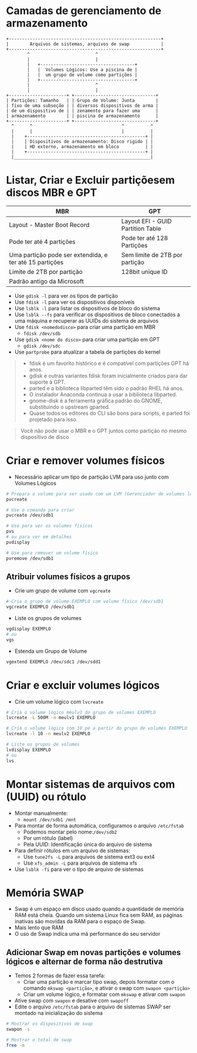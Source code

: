 # Camadas de gerenciamento de armazenamento

```
+----------------------------------------------------------+
|        Arquivos de sistemas, arquivos de swap            |
+----------------------------------------------------------+
        ^                         ^
        |                         |
        |   +------------------------------------+
        |   |  Volumes Lógicos: Use a piscina de |
        |   |  um grupo de volume como partições |
        |   +------------------------------------+
        |                         ^
        |                         |
+----------------------+ +-------------------------------+
| Partições: Tamanho   | | Grupo de Volume: Junta        |
| fixo de uma subseção | | diversos dispositivos de arma |
| de um dispositivo de | | zenamento para fazer uma      |
| armazenamento        | | piscina de armazenamento      |
+----------------------+ +-------------------------------+
  ^      ^                                  ^          ^
  |      |                                  |          |
  |    +---------------------------------------------+ |
  |    | Dispositivos de armazenamento: Disco rigido | |
  |    | HD externo, armazenamento em bloco          | |
  |    +---------------------------------------------+ |
  |____________________________________________________|
```

# Listar, Criar e Excluir partiçõesem discos MBR e GPT

| MBR | GPT |
| --- | --- |
| Layout - Master Boot Record | Layout EFI - GUID Partition Table |
| Pode ter até 4 partições | Pode ter até 128 Partições |
| Uma partição pode ser extendida, e ter até 15 partições | Sem limite de 2TB por partição |
| Limite de 2TB por partição | 128bit unique ID |
| Padrão antigo da Microsoft | |

* Use `gdisk -l` para ver os tipos de partição
* Use `fdisk -l` para ver os dispositivos disponíveis
* Use `lsblk -l` para listar os dispositivos de bloco do sistema
* Use `lsblk --fs` para verificar os dispositivos de bloco conectados a uma máquina e recuperar as UUIDs do sistema de arquivos
* Use `fdisk <nomedodisco>` para criar uma partição em MBR
  - `fdisk /dev/sdb`
* Use `gdisk <nome do disco>` para criar uma partição em GPT
  - `gdisk /dev/sdc`
* Use `partprobe` para atualizar a tabela de partições do kernel

> * fdisk é um favorito histórico e é compatível com partições GPT há anos.
> * gdisk e outras variantes fdisk foram inicialmente criados para dar suporte à GPT.
> * parted e a biblioteca libparted têm sido o padrão RHEL há anos.
> * O instalador Anaconda continua a usar a biblioteca libparted.
> * gnome-disk é a ferramenta gráfica padrão do GNOME, substituindo o upstream gparted.
> * Quase todos os editores do CLI são bons para scripts, e parted foi projetado para isso.

> Você não pode usar o MBR e o GPT juntos como partição no mesmo dispositivo de disco

# Criar e remover volumes físicos

* Necessário aplicar um tipo de partição LVM para uso junto com Volumes Lógicos

```bash
# Prepara o volume para ser usado com um LVM (Gerenciador de volumes lógicos)
pvcreate

# Use o comando para criar
pvcreate /dev/sdb1

# Use para ver os volumes físicos 
pvs
# ou para ver em detalhes
pvdisplay

# Use para remover um volume físico
pvremove /dev/sdb1
```

## Atribuir volumes físicos a grupos

* Crie um grupo de volume com `vgcreate`

```bash
# Cria o grupo de volume EXEMPLO com volume físico /dev/sdb1
vgcreate EXEMPLO /dev/sdb1
```

* Liste os grupos de volumes

```bash
vgdisplay EXEMPLO
# ou
vgs
```

* Estenda um Grupo de Volume

```bash
vgextend EXEMPLO /dev/sdc1 /dev/sdd1
```

# Criar e excluir volumes lógicos

* Crie um volume lógico com `lvcreate`

```bash
# Cria o volume lógico meulv1 do grupo de volumes EXEMPLO
lvcreate -L 500M -n meulv1 EXEMPLO

# Cria o volume lógico com 10 pe a partir do grupo de volumes EXEMPLO
lvcreate -l 10 -n meulv2 EXEMPLO

# Liste os grupos de volumes
lvdisplay EXEMPLO
# ou
lvs
```

# Montar sistemas de arquivos com (UUID) ou rótulo

* Montar manualmente:
  - `mount /dev/sdb1 /mnt`
* Para montar de forma automática, configuramos o arquivo `/etc/fstab`
  - Podemos montar pelo nome:`/dev/sdb2`
  - Por um rótulo (label)
  - Pela UUID: Identificação única do arquivo de sistema
* Para definir rótulos em um arquivo de sistemas:
  - Use `tune2fs -L` para arquivos de sistema ext3 ou ext4 
  - Use `xfs_admin -L` para arquivos de sistema xfs
* Use `lsblk -fi` para ver o tipo de arquivo de sistemas

# Memória SWAP

* Swap é um espaço em disco usado quando a quantidade de memória RAM está cheia. Quando um sistema Linux fica sem RAM, as páginas inativas são movidas da RAM para o espaço de Swap.
* Mais lento que RAM
* O uso de Swap indica uma má performance do seu servidor

## Adicionar Swap em novas partições e volumes lógicos e alternar de forma não destrutiva

* Temos 2 formas de fazer essa tarefa:
  -  Criar uma partição e marcar tipo swap, depois formatar com o comando `mkswap <partição>`, e ativar o swap com `swapon <partição>`
  - Criar um volume lógico, e formatar com `mkswap` e ativar com `swapon`
* Ative swap com `swapon` e desative com `swapoff`
* Edite o arquivo `/etc/fstab` para o arquivo de sistemas SWAP ser montado na inicialização do sistema

```bash
# Mostrar os dispositivos de swap
swapon -s

# Mostrar o total de swap
free -m
```

